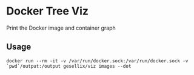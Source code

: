 # Docker Tree Viz
Print the Docker image and container graph

## Usage

    docker run --rm -it -v /var/run/docker.sock:/var/run/docker.sock -v `pwd`/output:/output gesellix/viz images --dot
